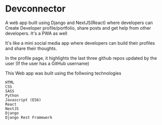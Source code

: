 # Devconnector

A web app built using Django and NextJS(React) where developers can Create Developer profile/portfolio, share posts and get help from other developers.  It's a PWA as well


It's like a mini social media app where developers can build their profiles and share their thoughts.

In the profile page, it highlights the last three github repos updated by the user (If the user has a GitHub username)


This Web app was built using the follwoing technologies

```
HTML
CSS
SASS
Python
Javascript (ES6)
React
NextJS
Django
Django Rest Framework
```

